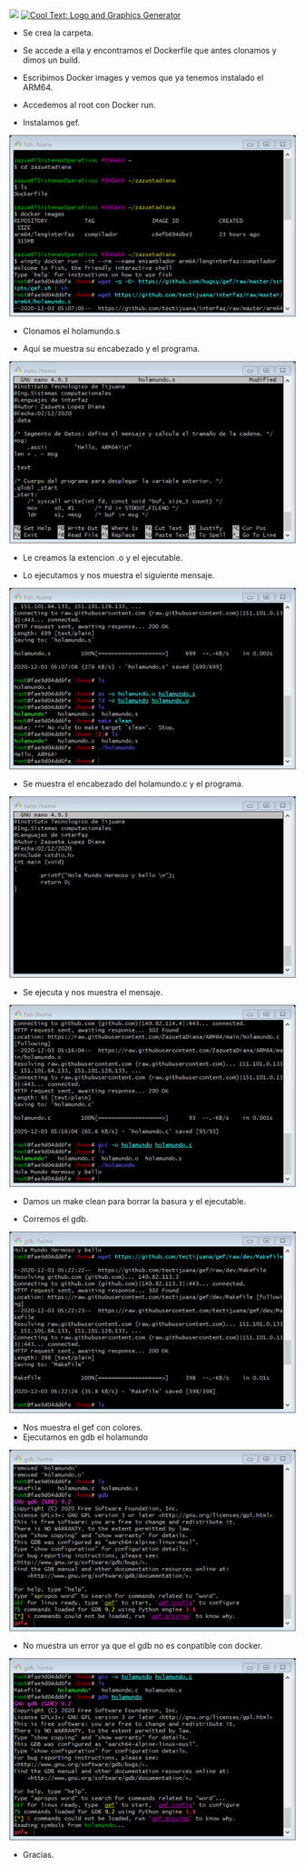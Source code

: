 
![](https://images.cooltext.com/5485888.gif)
<a href="http://cooltext.com" target="_top"><img src="https://cooltext.com/images/ct_pixel.gif" width="80" height="15" alt="Cool Text: Logo and Graphics Generator" border="0" /></a>

-	Se crea la carpeta.

-	Se accede a ella y encontramos el Dockerfile que antes clonamos y dimos un build.


-	Escribimos Docker images y vemos que ya tenemos instalado el ARM64.

-	Accedemos al root con Docker run.


-	Instalamos gef.


![](https://github.com/ZazuetaDiana/ARM64/blob/main/image1.png)

-	Clonamos el holamundo.s

-	Aquí se muestra su encabezado y el programa.



![](https://github.com/ZazuetaDiana/ARM64/blob/main/image8.png)

-	Le creamos la extencion .o y el ejecutable.

-	Lo ejecutamos y nos muestra el siguiente mensaje.


![](https://github.com/ZazuetaDiana/ARM64/blob/main/image2.png)


-	Se muestra el encabezado del holamundo.c y el programa.


![](https://github.com/ZazuetaDiana/ARM64/blob/main/image7.png)

-	Se ejecuta y nos muestra el mensaje.


![](https://github.com/ZazuetaDiana/ARM64/blob/main/image3.png)

-	Damos un make clean para borrar la basura y el ejecutable.

-	Corremos el gdb.


![](https://github.com/ZazuetaDiana/ARM64/blob/main/image4.png)

-	Nos muestra el gef con colores.
- Ejecutamos en gdb el holamundo

![](https://github.com/ZazuetaDiana/ARM64/blob/main/image5.png)


- No muestra un error ya que el gdb no es conpatible con docker.

![](https://github.com/ZazuetaDiana/ARM64/blob/main/image6.png)

- Gracias.



